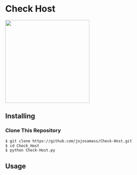 <h1>Check Host</h1>
<img src="https://avatars3.githubusercontent.com/u/35044004?s=460&v=4" width="266" height="263">

## Installing


### Clone This Repository

```sh
$ git clone https://github.com/jojosamass/Check-Host.git
$ cd Check_Host
$ python Check-Host.py
```

## Usage

<img src="">
